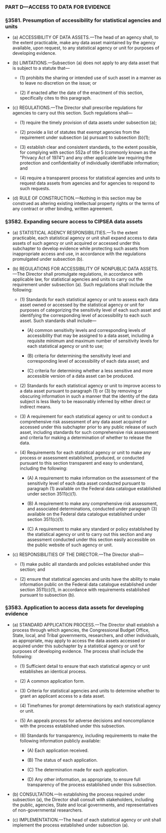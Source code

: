 ### PART D—ACCESS TO DATA FOR EVIDENCE

### §3581. Presumption of accessibility for statistical agencies and units
* (a) ACCESSIBILITY OF DATA ASSETS.—The head of an agency shall, to the extent practicable, make any data asset maintained by the agency available, upon request, to any statistical agency or unit for purposes of developing evidence.

* (b) LIMITATIONS.—Subsection (a) does not apply to any data asset that is subject to a statute that—

  * (1) prohibits the sharing or intended use of such asset in a manner as to leave no discretion on the issue; or

  * (2) if enacted after the date of the enactment of this section, specifically cites to this paragraph.


* (c) REGULATIONS.—The Director shall prescribe regulations for agencies to carry out this section. Such regulations shall—

  * (1) require the timely provision of data assets under subsection (a);

  * (2) provide a list of statutes that exempt agencies from the requirement under subsection (a) pursuant to subsection (b)(1);

  * (3) establish clear and consistent standards, to the extent possible, for complying with section 552a of title 5 (commonly known as the "Privacy Act of 1974") and any other applicable law requiring the protection and confidentiality of individually identifiable information; and

  * (4) require a transparent process for statistical agencies and units to request data assets from agencies and for agencies to respond to such requests.


* (d) RULE OF CONSTRUCTION.—Nothing in this section may be construed as altering existing intellectual property rights or the terms of any contract or other binding, written agreement.

### §3582. Expanding secure access to CIPSEA data assets
* (a) STATISTICAL AGENCY RESPONSIBILITIES.—To the extent practicable, each statistical agency or unit shall expand access to data assets of such agency or unit acquired or accessed under this subchapter to develop evidence while protecting such assets from inappropriate access and use, in accordance with the regulations promulgated under subsection (b).

* (b) REGULATIONS FOR ACCESSIBILITY OF NONPUBLIC DATA ASSETS.—The Director shall promulgate regulations, in accordance with applicable law, for statistical agencies and units to carry out the requirement under subsection (a). Such regulations shall include the following:

  * (1) Standards for each statistical agency or unit to assess each data asset owned or accessed by the statistical agency or unit for purposes of categorizing the sensitivity level of each such asset and identifying the corresponding level of accessibility to each such asset. Such standards shall include—

    * (A) common sensitivity levels and corresponding levels of accessibility that may be assigned to a data asset, including a requisite minimum and maximum number of sensitivity levels for each statistical agency or unit to use;

    * (B) criteria for determining the sensitivity level and corresponding level of accessibility of each data asset; and

    * (C) criteria for determining whether a less sensitive and more accessible version of a data asset can be produced.


  * (2) Standards for each statistical agency or unit to improve access to a data asset pursuant to paragraph (1) or (3) by removing or obscuring information in such a manner that the identity of the data subject is less likely to be reasonably inferred by either direct or indirect means.

  * (3) A requirement for each statistical agency or unit to conduct a comprehensive risk assessment of any data asset acquired or accessed under this subchapter prior to any public release of such asset, including standards for such comprehensive risk assessment and criteria for making a determination of whether to release the data.

  * (4) Requirements for each statistical agency or unit to make any process or assessment established, produced, or conducted pursuant to this section transparent and easy to understand, including the following:

    * (A) A requirement to make information on the assessment of the sensitivity level of each data asset conducted pursuant to paragraph (1) available on the Federal data catalogue established under section 3511(c)(1).

    * (B) A requirement to make any comprehensive risk assessment, and associated determinations, conducted under paragraph (3) available on the Federal data catalogue established under section 3511(c)(1).

    * (C) A requirement to make any standard or policy established by the statistical agency or unit to carry out this section and any assessment conducted under this section easily accessible on the public website of such agency or unit.


* (c) RESPONSIBILITIES OF THE DIRECTOR.—The Director shall—

  * (1) make public all standards and policies established under this section; and

  * (2) ensure that statistical agencies and units have the ability to make information public on the Federal data catalogue established under section 3511(c)(1), in accordance with requirements established pursuant to subsection (b).

### §3583. Application to access data assets for developing evidence
* (a) STANDARD APPLICATION PROCESS.—The Director shall establish a process through which agencies, the Congressional Budget Office, State, local, and Tribal governments, researchers, and other individuals, as appropriate, may apply to access the data assets accessed or acquired under this subchapter by a statistical agency or unit for purposes of developing evidence. The process shall include the following:

  * (1) Sufficient detail to ensure that each statistical agency or unit establishes an identical process.

  * (2) A common application form.

  * (3) Criteria for statistical agencies and units to determine whether to grant an applicant access to a data asset.

  * (4) Timeframes for prompt determinations by each statistical agency or unit.

  * (5) An appeals process for adverse decisions and noncompliance with the process established under this subsection.

  * (6) Standards for transparency, including requirements to make the following information publicly available:

    * (A) Each application received.

    * (B) The status of each application.

    * (C) The determination made for each application.

    * (D) Any other information, as appropriate, to ensure full transparency of the process established under this subsection.


* (b) CONSULTATION.—In establishing the process required under subsection (a), the Director shall consult with stakeholders, including the public, agencies, State and local governments, and representatives of non-governmental researchers.

* (c) IMPLEMENTATION.—The head of each statistical agency or unit shall implement the process established under subsection (a).